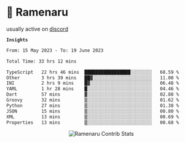 # 🍜 Ramenaru

usually active on <a href="https://discordapp.com/users/503291004200157185">discord</a> 

**`Insights`**

<!--START_SECTION:waka-->

```txt
From: 15 May 2023 - To: 19 June 2023

Total Time: 33 hrs 12 mins

TypeScript   22 hrs 46 mins  █████████████████░░░░░░░░   68.59 %
Other        3 hrs 39 mins   ██▓░░░░░░░░░░░░░░░░░░░░░░   11.00 %
INI          2 hrs 9 mins    █▓░░░░░░░░░░░░░░░░░░░░░░░   06.48 %
YAML         1 hr 28 mins    █░░░░░░░░░░░░░░░░░░░░░░░░   04.46 %
Dart         57 mins         ▓░░░░░░░░░░░░░░░░░░░░░░░░   02.88 %
Groovy       32 mins         ▒░░░░░░░░░░░░░░░░░░░░░░░░   01.62 %
Python       27 mins         ▒░░░░░░░░░░░░░░░░░░░░░░░░   01.38 %
JSON         15 mins         ▒░░░░░░░░░░░░░░░░░░░░░░░░   00.80 %
XML          13 mins         ▒░░░░░░░░░░░░░░░░░░░░░░░░   00.69 %
Properties   13 mins         ▒░░░░░░░░░░░░░░░░░░░░░░░░   00.68 %
```

<!--END_SECTION:waka-->

<div style="text-align: center;">
   <img align="center" src="https://github-readme-streak-stats.herokuapp.com/?user=Ramenaru&theme=dark&card_width=520" alt="Ramenaru Contrib Stats" />
</div>




